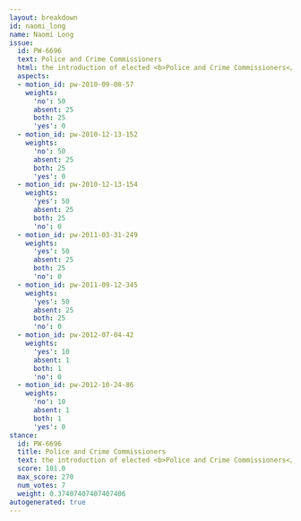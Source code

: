 ```yaml
---
layout: breakdown
id: naomi_long
name: Naomi Long
issue:
  id: PW-6696
  text: Police and Crime Commissioners
  html: the introduction of elected <b>Police and Crime Commissioners</b>
  aspects:
  - motion_id: pw-2010-09-08-57
    weights:
      'no': 50
      absent: 25
      both: 25
      'yes': 0
  - motion_id: pw-2010-12-13-152
    weights:
      'no': 50
      absent: 25
      both: 25
      'yes': 0
  - motion_id: pw-2010-12-13-154
    weights:
      'yes': 50
      absent: 25
      both: 25
      'no': 0
  - motion_id: pw-2011-03-31-249
    weights:
      'yes': 50
      absent: 25
      both: 25
      'no': 0
  - motion_id: pw-2011-09-12-345
    weights:
      'yes': 50
      absent: 25
      both: 25
      'no': 0
  - motion_id: pw-2012-07-04-42
    weights:
      'yes': 10
      absent: 1
      both: 1
      'no': 0
  - motion_id: pw-2012-10-24-86
    weights:
      'no': 10
      absent: 1
      both: 1
      'yes': 0
stance:
  id: PW-6696
  title: Police and Crime Commissioners
  text: the introduction of elected <b>Police and Crime Commissioners</b>
  score: 101.0
  max_score: 270
  num_votes: 7
  weight: 0.37407407407407406
autogenerated: true
---
```

